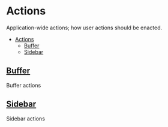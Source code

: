 # Actions

Application-wide actions; how user actions should be enacted.

- [Actions](#actions)
  - [Buffer](#buffer)
  - [Sidebar](#sidebar)

## [Buffer](buffer.md)

Buffer actions

## [Sidebar](sidebar.md)

Sidebar actions
